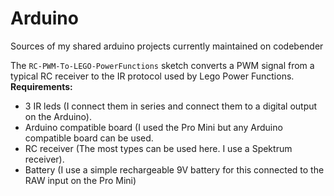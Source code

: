 # Arduino
Sources of my shared arduino projects currently maintained on codebender

The `RC-PWM-To-LEGO-PowerFunctions` sketch converts a PWM signal from a typical RC receiver to the IR protocol used by Lego Power Functions.
**Requirements:**
* 3 IR leds (I connect them in series and connect them to a digital output on the Arduino).
* Arduino compatible board (I used the Pro Mini but any Arduino compatible board can be used.
* RC receiver (The most types can be used here. I use a Spektrum receiver).
* Battery (I use a simple rechargeable 9V battery for this connected to the RAW input on the Pro Mini) 
